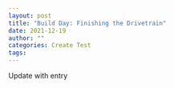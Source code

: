 ```yaml
---
layout: post
title: "Build Day: Finishing the Drivetrain"
date: 2021-12-19
author: ""
categories: Create Test
tags:
---
```

Update with entry
